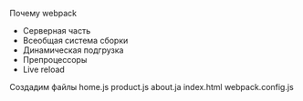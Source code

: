 Почему webpack
- Серверная часть
- Всеобщая система сборки
- Динамическая подгрузка
- Препроцессоры
- Live reload

Создадим файлы
    home.js
    product.js
    about.ja
    index.html
    webpack.config.js
